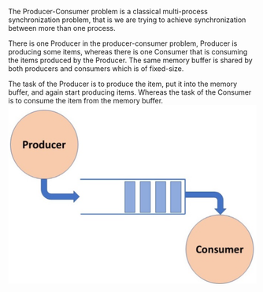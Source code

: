 The Producer-Consumer problem is a classical multi-process synchronization problem, that is we are trying to achieve
synchronization between more than one process.

There is one Producer in the producer-consumer problem, Producer is producing some items, whereas there is one Consumer
that is consuming the items produced by the Producer. The same memory buffer is shared by both producers and consumers
which is of fixed-size.

The task of the Producer is to produce the item, put it into the memory buffer, and again start producing items.
Whereas the task of the Consumer is to consume the item from the memory buffer.
![img.png](img.png)

